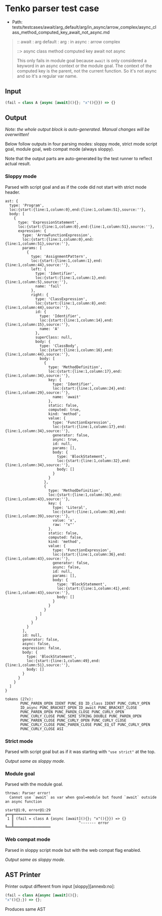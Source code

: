 # Tenko parser test case

- Path: tests/testcases/await/arg_default/arg/in_async/arrow_complex/async_class_method_computed_key_await_not_async.md

> :: await : arg default : arg : in async : arrow complex
>
> ::> async class method computed key await not async
>
> This only fails in module goal because `await` is only considered a keyword in an async context or the module goal. The context of the computed key is the parent, not the current function. So it's not async and so it's a regular var name.

## Input

`````js
(fail = class A {async [await](){}; "x"(){}}) => {}
`````

## Output

_Note: the whole output block is auto-generated. Manual changes will be overwritten!_

Below follow outputs in four parsing modes: sloppy mode, strict mode script goal, module goal, web compat mode (always sloppy).

Note that the output parts are auto-generated by the test runner to reflect actual result.

### Sloppy mode

Parsed with script goal and as if the code did not start with strict mode header.

`````
ast: {
  type: 'Program',
  loc:{start:{line:1,column:0},end:{line:1,column:51},source:''},
  body: [
    {
      type: 'ExpressionStatement',
      loc:{start:{line:1,column:0},end:{line:1,column:51},source:''},
      expression: {
        type: 'ArrowFunctionExpression',
        loc:{start:{line:1,column:0},end:{line:1,column:51},source:''},
        params: [
          {
            type: 'AssignmentPattern',
            loc:{start:{line:1,column:1},end:{line:1,column:44},source:''},
            left: {
              type: 'Identifier',
              loc:{start:{line:1,column:1},end:{line:1,column:5},source:''},
              name: 'fail'
            },
            right: {
              type: 'ClassExpression',
              loc:{start:{line:1,column:8},end:{line:1,column:44},source:''},
              id: {
                type: 'Identifier',
                loc:{start:{line:1,column:14},end:{line:1,column:15},source:''},
                name: 'A'
              },
              superClass: null,
              body: {
                type: 'ClassBody',
                loc:{start:{line:1,column:16},end:{line:1,column:44},source:''},
                body: [
                  {
                    type: 'MethodDefinition',
                    loc:{start:{line:1,column:17},end:{line:1,column:34},source:''},
                    key: {
                      type: 'Identifier',
                      loc:{start:{line:1,column:24},end:{line:1,column:29},source:''},
                      name: 'await'
                    },
                    static: false,
                    computed: true,
                    kind: 'method',
                    value: {
                      type: 'FunctionExpression',
                      loc:{start:{line:1,column:17},end:{line:1,column:34},source:''},
                      generator: false,
                      async: true,
                      id: null,
                      params: [],
                      body: {
                        type: 'BlockStatement',
                        loc:{start:{line:1,column:32},end:{line:1,column:34},source:''},
                        body: []
                      }
                    }
                  },
                  {
                    type: 'MethodDefinition',
                    loc:{start:{line:1,column:36},end:{line:1,column:43},source:''},
                    key: {
                      type: 'Literal',
                      loc:{start:{line:1,column:36},end:{line:1,column:39},source:''},
                      value: 'x',
                      raw: '"x"'
                    },
                    static: false,
                    computed: false,
                    kind: 'method',
                    value: {
                      type: 'FunctionExpression',
                      loc:{start:{line:1,column:36},end:{line:1,column:43},source:''},
                      generator: false,
                      async: false,
                      id: null,
                      params: [],
                      body: {
                        type: 'BlockStatement',
                        loc:{start:{line:1,column:41},end:{line:1,column:43},source:''},
                        body: []
                      }
                    }
                  }
                ]
              }
            }
          }
        ],
        id: null,
        generator: false,
        async: false,
        expression: false,
        body: {
          type: 'BlockStatement',
          loc:{start:{line:1,column:49},end:{line:1,column:51},source:''},
          body: []
        }
      }
    }
  ]
}

tokens (27x):
       PUNC_PAREN_OPEN IDENT PUNC_EQ ID_class IDENT PUNC_CURLY_OPEN
       ID_async PUNC_BRACKET_OPEN ID_await PUNC_BRACKET_CLOSE
       PUNC_PAREN_OPEN PUNC_PAREN_CLOSE PUNC_CURLY_OPEN
       PUNC_CURLY_CLOSE PUNC_SEMI STRING_DOUBLE PUNC_PAREN_OPEN
       PUNC_PAREN_CLOSE PUNC_CURLY_OPEN PUNC_CURLY_CLOSE
       PUNC_CURLY_CLOSE PUNC_PAREN_CLOSE PUNC_EQ_GT PUNC_CURLY_OPEN
       PUNC_CURLY_CLOSE ASI
`````

### Strict mode

Parsed with script goal but as if it was starting with `"use strict"` at the top.

_Output same as sloppy mode._

### Module goal

Parsed with the module goal.

`````
throws: Parser error!
  Cannot use `await` as var when goal=module but found `await` outside an async function

start@1:0, error@1:29
╔══╦═════════════════
 1 ║ (fail = class A {async [await](){}; "x"(){}}) => {}
   ║                              ^------- error
╚══╩═════════════════

`````


### Web compat mode

Parsed in sloppy script mode but with the web compat flag enabled.

_Output same as sloppy mode._

## AST Printer

Printer output different from input [sloppy][annexb:no]:

````js
(fail = class A{async [await](){};
"x"(){};}) => {};
````

Produces same AST
